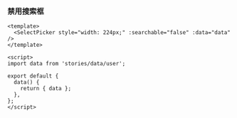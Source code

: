 ### 禁用搜索框

<!--start-code-->

```vue
<template>
  <SelectPicker style="width: 224px;" :searchable="false" :data="data" />
</template>

<script>
import data from 'stories/data/user';

export default {
  data() {
    return { data };
  },
};
</script>
```

<!--end-code-->
